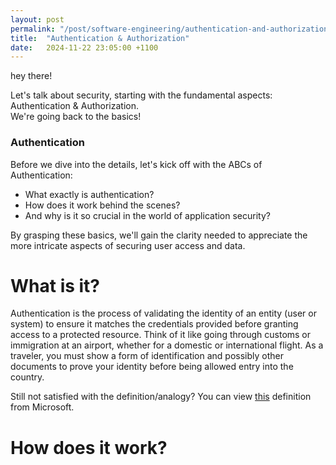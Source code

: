 ```yaml
---
layout: post
permalink: "/post/software-engineering/authentication-and-authorization"
title:  "Authentication & Authorization"
date:   2024-11-22 23:05:00 +1100
---
```


hey there! 

Let's talk about security, starting with the fundamental aspects: Authentication & Authorization.
<br/>
We're going back to the basics!

### Authentication

Before we dive into the details, let's kick off with the ABCs of Authentication: 
- What exactly is authentication? 
- How does it work behind the scenes? 
- And why is it so crucial in the world of application security? 

By grasping these basics, we'll gain the clarity needed to appreciate the more intricate aspects of securing user access and data.

# What is it?

Authentication is the process of validating the identity of an entity (user or system) to ensure it matches the credentials provided before granting access to a protected resource. Think of it like going through customs or immigration at an airport, whether for a domestic or international flight. As a traveler, you must show a form of identification and possibly other documents to prove your identity before being allowed entry into the country.

Still not satisfied with the definition/analogy? You can view <a href="https://www.microsoft.com/en-us/security/business/security-101/what-is-authentication#defined">this</a> definition from Microsoft.

# How does it work?
